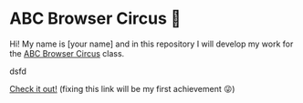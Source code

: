 # ABC Browser Circus 🎪

Hi! My name is [your name] and in this repository I will develop my work for the [ABC Browser Circus](https://abc.leoneckert.com) class.

dsfd

[Check it out!](http://link-inside-these-brackets-when-you-hav-it) (fixing this link will be my first achievement 😜)
